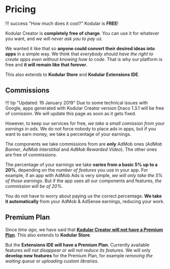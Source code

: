 # Pricing

!!! success "How much does it cost?"
    Kodular is **FREE**!

Kodular Creator is **completely free of charge**. You can use it for whatever you want, and _we will never ask you to pay us_.

We wanted it like that so **anyone could convert their desired ideas into apps** in a simple way. We think that _everybody should have the right to create apps even without knowing how to code_. That is why our platform is free and **it will remain like that forever**.

This also extends to **Kodular Store** and **Kodular Extensions IDE**.

## Commissions

!!! tip "Updated: 19 January 2019"
    Due to some technical issues with Google, apps generated with Kodular Creator version Draco 1.3.1 will be free of comission. We will update this page as soon as it gets fixed.

However, to keep our services for free, _we take a small comission from your earnings in ads_. We do not force nobody to place ads in apps, but if you want to earn money, we take a percentage of your earnings.

The components we take commissions from are **only** AdMob ones (_AdMob Banner_, _AdMob Interstitial_ and _AdMob Rewarded Video_). The other ones are free of commissions.

The percentage of your earnings we take **varies from a basic 5% up to a 20%**, depending on the _number of features_ you use in your app. For example, if an app with AdMob Ads is very simple, _we will only take the 5% of those earnings_. But if the app uses all our components and features, _the commission will be of 20%_.

You do not have to worry about paying us the correct percentage. **We take it automatically** from your AdMob & AdSense earnings, reducing your work.

## Premium Plan

Since _time ago_, we have said that [**Kodular Creator will not have a Premium Plan**](https://community.kodular.io/t/premium-plan-nope/709). This also extends to **Kodular Store**.

But the **Extensions IDE will have a Premium Plan**. Currently available features _will not disappear or will not reduce its features_. We will only **develop new features** for the Premium Plan, for example _removing the waiting queue_ or _uploading custom libraries_.
